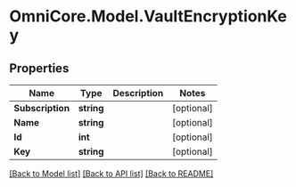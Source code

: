 # OmniCore.Model.VaultEncryptionKey

## Properties

Name | Type | Description | Notes
------------ | ------------- | ------------- | -------------
**Subscription** | **string** |  | [optional] 
**Name** | **string** |  | [optional] 
**Id** | **int** |  | [optional] 
**Key** | **string** |  | [optional] 

[[Back to Model list]](../README.md#documentation-for-models) [[Back to API list]](../README.md#documentation-for-api-endpoints) [[Back to README]](../README.md)

